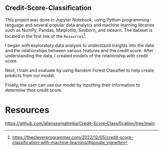 ## Credit-Score-Classification

This project was done in Jupyter Notebook, using Python programming language and several popular data analysis and machine learning libraries such as NumPy, Pandas, Matplotlib, Seaborn, and sklearn. The dataset is located in the first link of the `Resources`[^1].

I began with exploratory data analysis to understand insights into the data and the relationships between various features and the credit score. After understanding the data, I created models of the relationship with credit score.

Next, I train and evaluate by using Random Forest Classifier to help create predicts from our model.

Finally, the user can use our model by inputting their information to determine their credit score.


# Resources

[^1]: https://thecleverprogrammer.com/2022/12/05/credit-score-classification-with-machine-learning/#google_vignette


https://github.com/allanssematimba/Credit-Score-Classification/tree/main
